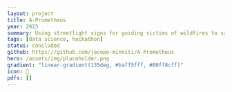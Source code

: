 ```yaml
---
layout: project
title: A-Prometheus
year: 2023
summary: Using streetlight signs for guiding victims of wildfires to safety. 1st at the Place NASA Space Apps Challenge 2023
tags: [data science, hackathon]
status: concluded
github: https://github.com/jacopo-minniti/A-Prometheus
hero: /assets/img/placeholder.png
gradient: "linear-gradient(135deg, #baff5fff, #00ff8cff)"
icon: 🚀
pdfs: []
---
```

